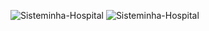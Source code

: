 ![Sisteminha-Hospital](https://github.com/lucasferreira09/Projetos/blob/fe334e4f76b04f41b4388b45b3123a88d4aa0e2a/Hospital/cover.png)
![Sisteminha-Hospital](https://github.com/lucasferreira09/Projetos/blob/b1db1ba6023dd5c2e20e0374ae66f4b076a41bf1/Hospital/do.png)
